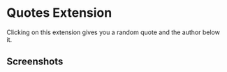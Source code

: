 # Quotes Extension

Clicking on this extension gives you a random quote and the author below it.  

## Screenshots

